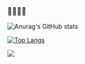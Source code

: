 ### 👋👋👋👋

<!--
**avillaq/avillaq** is a ✨ _special_ ✨ repository because its `README.md` (this file) appears on your GitHub profile.

Here are some ideas to get you started:

- 🔭 I’m currently working on ...
- 🌱 I’m currently learning ...
- 👯 I’m looking to collaborate on ...
- 🤔 I’m looking for help with ...
- 💬 Ask me about ...
- 📫 How to reach me: ...
- 😄 Pronouns: ...
- ⚡ Fun fact: ...
-->

![Anurag's GitHub stats](https://github-readme-stats-git-masterrstaa-rickstaa.vercel.app/api?username=avillaq&show_icons=true&theme=tokyonight&count_private=true)

[![Top Langs](https://github-readme-stats-git-masterrstaa-rickstaa.vercel.app/api/top-langs/?username=avillaq)](https://github.com/anuraghazra/github-readme-stats)

![](https://komarev.com/ghpvc/?username=your-github-avillaq&color=lightgrey)
